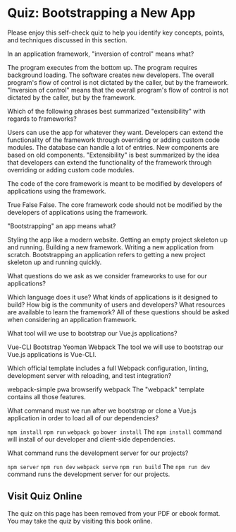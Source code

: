 # Quiz: Bootstrapping a New App

Please enjoy this self-check quiz to help you identify key concepts, points, and techniques discussed in this section.

<quiz name="">
    <question>
        <p>In an application framework, "inversion of control" means what?</p>
        <answer>The program executes from the bottom up.</answer>
        <answer>The program requires background loading.</answer>
        <answer>The software creates new developers.</answer>
        <answer correct>The overall program's flow of control is not dictated by the caller, but by the framework.</answer>
        <explanation>"Inversion of control" means that the overall program's flow of control is not dictated by the caller, but by the framework.</explanation>
    </question>
    <question>
        <p>Which of the following phrases best summarized "extensibility" with regards to frameworks?</p>
        <answer>Users can use the app for whatever they want.</answer>
        <answer correct>Developers can extend the functionality of the framework through overriding or adding custom code modules.</answer>
        <answer>The database can handle a lot of entries.</answer>
        <answer>New components are based on old components.</answer>
        <explanation>"Extensibility" is best summarized by the idea that developers can extend the functionality of the framework through overriding or adding custom code modules.</explanation>
    </question>
    <question>
        <p>The code of the core framework is meant to be modified by developers of applications using the framework.</p>
        <answer>True</answer>
        <answer correct>False</answer>
        <explanation>False. The core framework code should not be modified by the developers of applications using the framework.</explanation>
    </question>
    <question>
        <p>"Bootstrapping" an app means what?</p>
        <answer>Styling the app like a modern website.</answer>
        <answer correct>Getting an empty project skeleton up and running.</answer>
        <answer>Building a new framework.</answer>
        <answer>Writing a new application from scratch.</answer>
        <explanation>Bootstrapping an application refers to getting a new project skeleton up and running quickly.</explanation>
    </question>
    <question multiple>
        <p>What questions do we ask as we consider frameworks to use for our applications?</p>
        <answer correct>Which language does it use?</answer>
        <answer correct>What kinds of applications is it designed to build?</answer>
        <answer correct>How big is the community of users and developers?</answer>
        <answer correct>What resources are available to learn the framework?</answer>
        <explanation>All of these questions should be asked when considering an application framework.</explanation>
    </question>
    <question>
        <p>What tool will we use to bootstrap our Vue.js applications?</p>
        <answer correct>Vue-CLI</answer>
        <answer>Bootstrap</answer>
        <answer>Yeoman</answer>
        <answer>Webpack</answer>
        <explanation>The tool we will use to bootstrap our Vue.js applications is Vue-CLI.</explanation>
    </question> 
    <question>
        <p>Which official template includes a full Webpack configuration, linting, development server with reloading, and test integration?</p>
        <answer>webpack-simple</answer>
        <answer>pwa</answer>
        <answer>browserify</answer>
        <answer correct>webpack</answer>
        <explanation>The "webpack" template contains all those features.</explanation>
    </question>   
    <question>
        <p>What command must we run after we bootstrap or clone a Vue.js application in order to load all of our dependencies?</p>
        <answer correct><code>npm install</code></answer>
        <answer><code>npm run</code></answer>
        <answer><code>webpack go</code></answer>
        <answer><code>bower install</code></answer>
        <explanation>The <code>npm install</code> command will install of our developer and client-side dependencies.</explanation>
    </question> 
    <question>
        <p>What command runs the development server for our projects?</p>
        <answer><code>npm server</code></answer>
        <answer correct><code>npm run dev</code></answer>
        <answer><code>webpack serve</code></answer>
        <answer><code>npm run build</code></answer>
        <explanation>The <code>npm run dev</code> command runs the development server for our projects.</explanation>
    </question> 
</quiz>

<div class="no-quiz">
     <h2>Visit Quiz Online</h2>
     <p> 
         The quiz on this page has been removed from your PDF 
         or ebook format. You may take the quiz by visiting
         this book online.
     </p>
</div>
